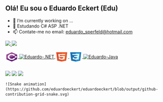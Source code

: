## Olá! Eu sou o Eduardo Eckert (Edu)

- 🔭 I’m currently working on ...
- 🌱 Estudando C# ASP .NET
- 📫 Contate-me no email: eduardo_sperfeld@hotmail.com

<div>
  <a href="https://github.com/EduardoEckert">
  <img height="180em" src="https://github-readme-stats.vercel.app/api?username=EduardoEckert&show_icons=true&theme=synthwave&include_all_commits=true&count_private=true"/>
  <img height="180em" src="https://github-readme-stats.vercel.app/api/top-langs/?username=EduardoEckert&layout=compact&langs_count=7&theme=synthwave"/>
</div>
<div style="display: inline_block"><br>
  
  <img align="center" alt="Eduardo-Csharp" height="30" width="40" src="https://raw.githubusercontent.com/devicons/devicon/master/icons/csharp/csharp-original.svg">
  
  <img align="center" alt="Eduardo-.NET" height="30" width="40" src="https://cdn.jsdelivr.net/gh/devicons/devicon/icons/dotnetcore/dotnetcore-original.svg" >
  
  <img align="center" alt="Eduardo-HTML" height="30" width="40" src="https://raw.githubusercontent.com/devicons/devicon/master/icons/html5/html5-original.svg">
  
  <img align="center" alt="Eduardo-CSS" height="30" width="40" src="https://raw.githubusercontent.com/devicons/devicon/master/icons/css3/css3-original.svg">
  
  <img align="center" alt="Eduardo-Java" height="30" width="40" src="https://cdn.jsdelivr.net/gh/devicons/devicon/icons/java/java-plain.svg"  >
 
  
</div>
  
  ##
  
  <div>
      <a href="https://www.linkedin.com/in/eduardo-eckert-9432b61b1/" target="_blank"><img src="https://img.shields.io/badge/-LinkedIn-%230077B5?style=for-the-badge&logo=linkedin&logoColor=white" target="_blank"></a>
  <a href = "mailto:contatoeduardo_sperfeld@hotmail.com"><img src="https://img.shields.io/badge/Microsoft_Outlook-0078D4?style=for-the-badge&logo=microsoft-outlook&logoColor=white" target="_blank"></a>
      <a href="https://www.instagram.com/edueckert_/" target="_blank"><img src="https://img.shields.io/badge/-Instagram-%23E4405F?style=for-the-badge&logo=instagram&logoColor=white" target="_blank"></a>
    
    ![Snake animation](https://github.com/eduardoeckert/eduardoeckert/blob/output/github-contribution-grid-snake.svg)

  </div>
  
